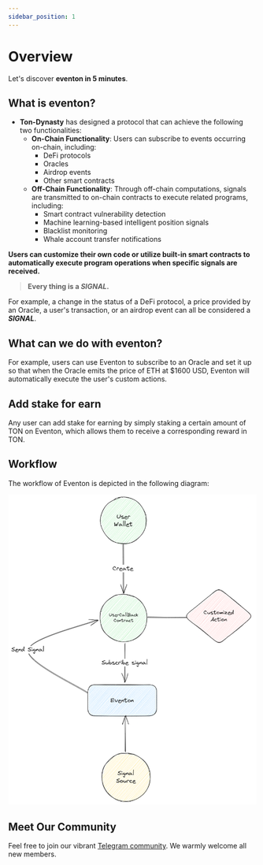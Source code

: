 ```yaml
---
sidebar_position: 1
---
```


# Overview

Let's discover **eventon in 5 minutes**.

## What is eventon?

- **Ton-Dynasty** has designed a protocol that can achieve the following two functionalities:
    - **On-Chain Functionality**: Users can subscribe to events occurring on-chain, including:
        - DeFi protocols
        - Oracles
        - Airdrop events
        - Other smart contracts
    - **Off-Chain Functionality**: Through off-chain computations, signals are transmitted to on-chain contracts to execute related programs, including:
        - Smart contract vulnerability detection
        - Machine learning-based intelligent position signals
        - Blacklist monitoring
        - Whale account transfer notifications

**Users can customize their own code or utilize built-in smart contracts to automatically execute program operations when specific signals are received.**

> **Every thing is a _SIGNAL_.**

For example, a change in the status of a DeFi protocol, a price provided by an Oracle, a user's transaction, or an airdrop event can all be considered a **_SIGNAL_**.

## What can we do with eventon?

For example, users can use Eventon to subscribe to an Oracle and set it up so that when the Oracle emits the price of ETH at $1600 USD, Eventon will automatically execute the user's custom actions.

## Add stake for earn

Any user can add stake for earning by simply staking a certain amount of TON on Eventon, which allows them to receive a corresponding reward in TON.

## Workflow

The workflow of Eventon is depicted in the following diagram:

![eventon Workflow](/img/eventon-workflow.png)

## Meet Our Community

Feel free to join our vibrant [Telegram community](https://t.me/+5affnJVZV4I4MTI1). We warmly welcome all new members.
